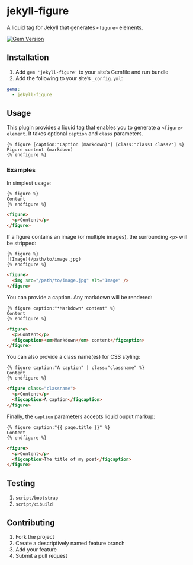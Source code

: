 # jekyll-figure

A liquid tag for Jekyll that generates `<figure>` elements.

[![Gem Version](https://img.shields.io/gem/v/jekyll-figure.svg)](https://rubygems.org/gems/jekyll-figure)

## Installation

1. Add `gem 'jekyll-figure'` to your site’s Gemfile and run bundle
2. Add the following to your site’s `_config.yml`:

```yml
gems:
  - jekyll-figure
```

## Usage

This plugin provides a liquid tag that enables you to generate a `<figure> element`. It takes optional `caption` and `class` parameters.

```
{% figure [caption:"Caption (markdown)"] [class:"class1 class2"] %}
Figure content (markdown)
{% endfigure %}
```

### Examples

In simplest usage:

```
{% figure %}
Content
{% endfigure %}
```

```html
<figure>
  <p>Content</p>
</figure>
```

If a figure contains an image (or multiple images), the surrounding `<p>` will be stripped:

```
{% figure %}
![Image](/path/to/image.jpg)
{% endfigure %}
```

```html
<figure>
  <img src="/path/to/image.jpg" alt="Image" />
</figure>
```

You can provide a caption. Any markdown will be rendered:

```
{% figure caption:"*Markdown* content" %}
Content
{% endfigure %}
```

```html
<figure>
  <p>Content</p>
  <figcaption><em>Markdown</em> content</figcaption>
</figure>
```

You can also provide a class name(es) for CSS styling:

```
{% figure caption:"A caption" | class:"classname" %}
Content
{% endfigure %}
```

```html
<figure class="classname">
  <p>Content</p>
  <figcaption>A caption</figcaption>
</figure>
```

Finally, the `caption` parameters accepts liquid ouput markup:

```
{% figure caption:"{{ page.title }}" %}
Content
{% endfigure %}
```

```html
<figure>
  <p>Content</p>
  <figcaption>The title of my post</figcaption>
</figure>
```

## Testing

1. `script/bootstrap`
2. `script/cibuild`

## Contributing

1. Fork the project
2. Create a descriptively named feature branch
3. Add your feature
4. Submit a pull request
